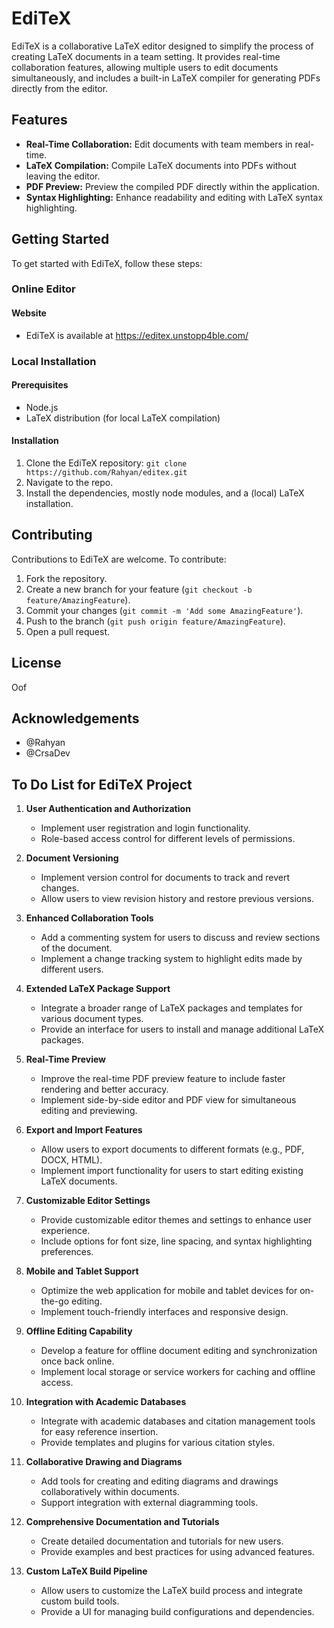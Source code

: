 # EdiTeX

EdiTeX is a collaborative LaTeX editor designed to simplify the process of creating LaTeX documents in a team setting. It provides real-time collaboration features, allowing multiple users to edit documents simultaneously, and includes a built-in LaTeX compiler for generating PDFs directly from the editor.

## Features

- **Real-Time Collaboration:** Edit documents with team members in real-time.
- **LaTeX Compilation:** Compile LaTeX documents into PDFs without leaving the editor.
- **PDF Preview:** Preview the compiled PDF directly within the application.
- **Syntax Highlighting:** Enhance readability and editing with LaTeX syntax highlighting.

## Getting Started

To get started with EdiTeX, follow these steps:

### Online Editor

#### Website

- EdiTeX is available at https://editex.unstopp4ble.com/

### Local Installation

#### Prerequisites

- Node.js
- LaTeX distribution (for local LaTeX compilation)

#### Installation

1. Clone the EdiTeX repository: ```git clone https://github.com/Rahyan/editex.git```
2. Navigate to the repo.
3. Install the dependencies, mostly node modules, and a (local) LaTeX installation.

## Contributing

Contributions to EdiTeX are welcome. To contribute:

1. Fork the repository.
2. Create a new branch for your feature (`git checkout -b feature/AmazingFeature`).
3. Commit your changes (`git commit -m 'Add some AmazingFeature'`).
4. Push to the branch (`git push origin feature/AmazingFeature`).
5. Open a pull request.

## License

Oof

## Acknowledgements

- @Rahyan
- @CrsaDev

## To Do List for EdiTeX Project

1. **User Authentication and Authorization**
    - Implement user registration and login functionality.
    - Role-based access control for different levels of permissions.

2. **Document Versioning**
    - Implement version control for documents to track and revert changes.
    - Allow users to view revision history and restore previous versions.

3. **Enhanced Collaboration Tools**
    - Add a commenting system for users to discuss and review sections of the document.
    - Implement a change tracking system to highlight edits made by different users.

4. **Extended LaTeX Package Support**
    - Integrate a broader range of LaTeX packages and templates for various document types.
    - Provide an interface for users to install and manage additional LaTeX packages.

5. **Real-Time Preview**
    - Improve the real-time PDF preview feature to include faster rendering and better accuracy.
    - Implement side-by-side editor and PDF view for simultaneous editing and previewing.

6. **Export and Import Features**
    - Allow users to export documents to different formats (e.g., PDF, DOCX, HTML).
    - Implement import functionality for users to start editing existing LaTeX documents.

7. **Customizable Editor Settings**
    - Provide customizable editor themes and settings to enhance user experience.
    - Include options for font size, line spacing, and syntax highlighting preferences.

8. **Mobile and Tablet Support**
    - Optimize the web application for mobile and tablet devices for on-the-go editing.
    - Implement touch-friendly interfaces and responsive design.

9. **Offline Editing Capability**
    - Develop a feature for offline document editing and synchronization once back online.
    - Implement local storage or service workers for caching and offline access.

10. **Integration with Academic Databases**
     - Integrate with academic databases and citation management tools for easy reference insertion.
     - Provide templates and plugins for various citation styles.

11. **Collaborative Drawing and Diagrams**
     - Add tools for creating and editing diagrams and drawings collaboratively within documents.
     - Support integration with external diagramming tools.

12. **Comprehensive Documentation and Tutorials**
     - Create detailed documentation and tutorials for new users.
     - Provide examples and best practices for using advanced features.

13. **Custom LaTeX Build Pipeline**
     - Allow users to customize the LaTeX build process and integrate custom build tools.
     - Provide a UI for managing build configurations and dependencies.

